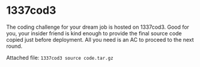 # 1337cod3

The coding challenge for your dream job is hosted on 1337cod3. Good for you, your insider friend is kind enough to provide the final source code copied just before deployment. All you need is an AC to proceed to the next round.

Attached file: `1337cod3 source code.tar.gz`